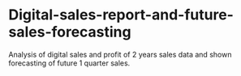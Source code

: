 # Digital-sales-report-and-future-sales-forecasting
Analysis of digital sales and profit of 2 years sales data and shown forecasting of future 1 quarter sales.
